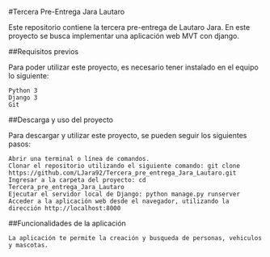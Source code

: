 #Tercera Pre-Entrega Jara Lautaro

Este repositorio contiene la tercera pre-entrega de Lautaro Jara. En este proyecto se busca implementar una aplicación web MVT con django.

##Requisitos previos

Para poder utilizar este proyecto, es necesario tener instalado en el equipo lo siguiente:

    Python 3
    Django 3
    Git

##Descarga y uso del proyecto

Para descargar y utilizar este proyecto, se pueden seguir los siguientes pasos:

    Abrir una terminal o línea de comandos.
    Clonar el repositorio utilizando el siguiente comando: git clone https://github.com/LJara92/Tercera_pre_entrega_Jara_Lautaro.git
    Ingresar a la carpeta del proyecto: cd Tercera_pre_entrega_Jara_Lautaro
    Ejecutar el servidor local de Django: python manage.py runserver
    Acceder a la aplicación web desde el navegador, utilizando la dirección http://localhost:8000

##Funcionalidades de la aplicación

    La aplicación te permite la creación y busqueda de personas, vehiculos y mascotas.